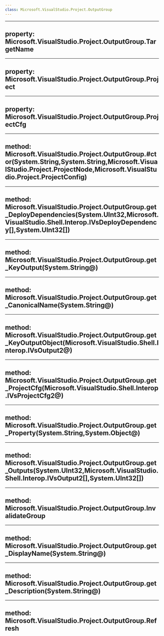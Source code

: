 ```yaml
---
class: Microsoft.VisualStudio.Project.OutputGroup
---
```


---
property: Microsoft.VisualStudio.Project.OutputGroup.TargetName
---

---
property: Microsoft.VisualStudio.Project.OutputGroup.Project
---

---
property: Microsoft.VisualStudio.Project.OutputGroup.ProjectCfg
---

---
method: Microsoft.VisualStudio.Project.OutputGroup.#ctor(System.String,System.String,Microsoft.VisualStudio.Project.ProjectNode,Microsoft.VisualStudio.Project.ProjectConfig)
---

---
method: Microsoft.VisualStudio.Project.OutputGroup.get_DeployDependencies(System.UInt32,Microsoft.VisualStudio.Shell.Interop.IVsDeployDependency[],System.UInt32[])
---

---
method: Microsoft.VisualStudio.Project.OutputGroup.get_KeyOutput(System.String@)
---

---
method: Microsoft.VisualStudio.Project.OutputGroup.get_CanonicalName(System.String@)
---

---
method: Microsoft.VisualStudio.Project.OutputGroup.get_KeyOutputObject(Microsoft.VisualStudio.Shell.Interop.IVsOutput2@)
---

---
method: Microsoft.VisualStudio.Project.OutputGroup.get_ProjectCfg(Microsoft.VisualStudio.Shell.Interop.IVsProjectCfg2@)
---

---
method: Microsoft.VisualStudio.Project.OutputGroup.get_Property(System.String,System.Object@)
---

---
method: Microsoft.VisualStudio.Project.OutputGroup.get_Outputs(System.UInt32,Microsoft.VisualStudio.Shell.Interop.IVsOutput2[],System.UInt32[])
---

---
method: Microsoft.VisualStudio.Project.OutputGroup.InvalidateGroup
---

---
method: Microsoft.VisualStudio.Project.OutputGroup.get_DisplayName(System.String@)
---

---
method: Microsoft.VisualStudio.Project.OutputGroup.get_Description(System.String@)
---

---
method: Microsoft.VisualStudio.Project.OutputGroup.Refresh
---

